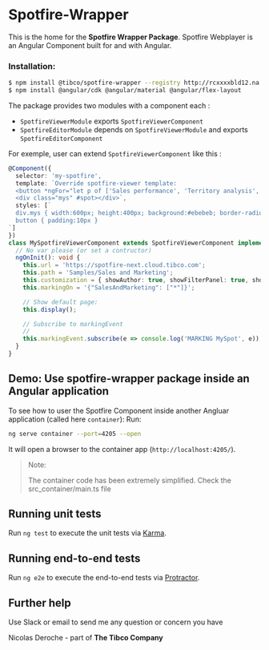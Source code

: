 # Spotfire-Wrapper

This is the home for the __Spotfire Wrapper Package__.
Spotfire Webplayer is an Angular Component built for and with Angular.

### Installation:
```bash
$ npm install @tibco/spotfire-wrapper --registry http://rcxxxxbld12.na.tibco.com:4873
$ npm install @angular/cdk @angular/material @angular/flex-layout
```

The package provides two modules with a component each :
 * `SpotfireViewerModule` exports `SpotfireViewerComponent`
 * `SpotfireEditorModule` depends on `SpotfireViewerModule` and exports `SpotfireEditorComponent`


For exemple, user can extend `SpotfireViewerComponent` like this : 

```typescript
@Component({
  selector: 'my-spotfire',
  template: `Override spotfire-viewer template:
  <button *ngFor="let p of ['Sales performance', 'Territory analysis', 'Effect of promotions']" (click)="openPage(p)">{{p}}</button>
  <div class="mys" #spot></div>`,
  styles: [`
  div.mys { width:600px; height:400px; background:#ebebeb; border-radius: 20px}
  button { padding:10px }
`]
})
class MySpotfireViewerComponent extends SpotfireViewerComponent implements OnInit {
  // No var please (or set a contructor)
  ngOnInit(): void {
    this.url = 'https://spotfire-next.cloud.tibco.com';
    this.path = 'Samples/Sales and Marketing';
    this.customization = { showAuthor: true, showFilterPanel: true, showToolBar: true } as SpotfireCustomization;
    this.markingOn = '{"SalesAndMarketing": ["*"]}';

    // Show default page:
    this.display();

    // Subscribe to markingEvent
    //
    this.markingEvent.subscribe(e => console.log('MARKING MySpot', e));
  }
}
```

## Demo: Use spotfire-wrapper package inside an Angular application

To see how to user the Spotfire Component inside another Angluar application (called here `container`):
Run:
```bash
ng serve container --port=4205 --open
```

It will open a browser to the container app (`http://localhost:4205/`).

> Note: 
> 
> The container code has been extremely simplified. Check the src_container/main.ts file

## Running unit tests

Run `ng test` to execute the unit tests via [Karma](https://karma-runner.github.io).

## Running end-to-end tests

Run `ng e2e` to execute the end-to-end tests via [Protractor](http://www.protractortest.org/).

## Further help

Use Slack or email to send me any question or concern you have 

Nicolas Deroche - part of **The Tibco Company**